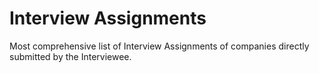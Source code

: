 # Interview Assignments
Most comprehensive list of Interview Assignments of companies directly submitted by the Interviewee.
